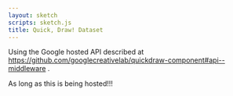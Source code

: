 ```yaml
---
layout: sketch
scripts: sketch.js
title: Quick, Draw! Dataset
---
```


Using the Google hosted API described at https://github.com/googlecreativelab/quickdraw-component#api--middleware .

As long as this is being hosted!!!




